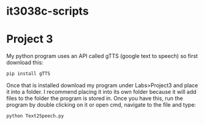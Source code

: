# it3038c-scripts

Project 3
========


My python program uses an API called gTTS (google text to speech) so first download this:

```Python
pip install gTTS
```

Once that is installed download my program under Labs>Project3 and place it into a folder.
I recommend placing it into its own folder because it will add files to the folder the program is stored in.
Once you have this, run the program by double clicking on it or open cmd, navigate to the file and type:

```Python
python Text2Speech.py
```
